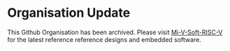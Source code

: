 # Organisation Update
This Github Organisation has been archived. Please visit [Mi-V-Soft-RISC-V](https://github.com/Mi-V-Soft-RISC-V) for the latest reference reference designs and embedded software. 
